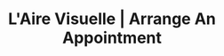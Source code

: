 ---
title: "L'Aire Visuelle | Arrange An Appointment"
slug: appointment
identifiant: rendez-vous
titre: "Arrange an appointment with one of our eye specialists."
description: "A team of experts ready to help you. Book an appointment today."
layout: rendez-vous
image: /img/optometriste-a-propos.jpg
header:
  transparent: false
  dark: false
noindex: true
od: true
ood: true
both: true
odcontent:
  ligne1: >-
    You can book online directly into the respective schedule of our **optometrists**.
  ligne2: >-
    We are available to answer all your questions, as well as to advise you in the choice of prescription glasses, sunglasses or contact lenses.
oodcontent: >-
  You can fill out the form below directly to book a time slot with them.
---